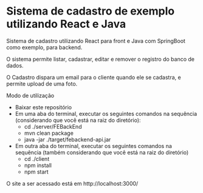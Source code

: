 # Sistema de cadastro de exemplo utilizando React e Java 

Sistema de cadastro utilizando React para front e Java com SpringBoot como exemplo, para backend.

O sistema permite listar, cadastrar, editar e remover o registro do banco de dados.

O Cadastro dispara um email para o cliente quando ele se cadastra, e permite upload de uma foto.

Modo de utilização

- Baixar este repositório
- Em uma aba do terminal, executar os seguintes comandos na sequência (considerando que você está na raiz do diretório):
  - cd ./server/FEBackEnd
  - mvn clean package
  - java -jar ./target/febackend-api.jar 
- Em outra aba do terminal, executar os seguintes comandos na sequência (também considerando que você está na raiz do diretório) 
  - cd ./client
  - npm install
  - npm start

O site a ser acessado está em http://localhost:3000/
